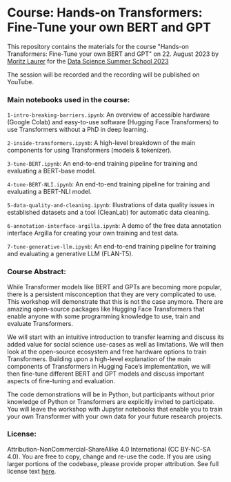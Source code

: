 # Course: Hands-on Transformers: Fine-Tune your own BERT and GPT
This repository contains the materials for the course "Hands-on Transformers: Fine-Tune your own BERT and GPT" on 22. August 2023 by [Moritz Laurer](https://www.linkedin.com/in/moritz-laurer/) for the [Data Science Summer School 2023](https://ds3.ai/2023/transformer.html)

The session will be recorded and the recording will be published on YouTube. 

### Main notebooks used in the course:

`1-intro-breaking-barriers.ipynb`: An overview of accessible hardware (Google Colab) and easy-to-use software (Hugging Face Transformers) to use Transformers without a PhD in deep learning. 

`2-inside-transformers.ipynb`: A high-level breakdown of the main components for using Transformers (models & tokenizer).

`3-tune-BERT.ipynb`: An end-to-end training pipeline for training and evaluating a BERT-base model. 

`4-tune-BERT-NLI.ipynb`: An end-to-end training pipeline for training and evaluating a BERT-NLI model. 

`5-data-quality-and-cleaning.ipynb`: Illustrations of data quality issues in established datasets and a tool (CleanLab) for automatic data cleaning. 

`6-annotation-interface-argilla.ipynb`: A demo of the free data annotation interface Argilla for creating your own training and test data. 

`7-tune-generative-llm.ipynb`: An end-to-end training pipeline for training and evaluating a generative LLM (FLAN-T5).  

### Course Abstract:

While Transformer models like BERT and GPTs are becoming more popular, there is a persistent misconception that they are very complicated to use. This workshop will demonstrate that this is not the case anymore. There are amazing open-source packages like Hugging Face Transformers that enable anyone with some programming knowledge to use, train and evaluate Transformers.

We will start with an intuitive introduction to transfer learning and discuss its added value for social science use-cases as well as limitations. We will then look at the open-source ecosystem and free hardware options to train Transformers. Building upon a high-level explanation of the main components of Transformers in Hugging Face’s implementation, we will then fine-tune different BERT and GPT models and discuss important aspects of fine-tuning and evaluation.

The code demonstrations will be in Python, but participants without prior knowledge of Python or Transformers are explicitly invited to participate. You will leave the workshop with Jupyter notebooks that enable you to train your own Transformer with your own data for your future research projects.

### License:
Attribution-NonCommercial-ShareAlike 4.0 International (CC BY-NC-SA 4.0). You are free to copy, change and re-use the code. If you are using larger portions of the codebase, please provide proper attribution. See full license text [here](https://creativecommons.org/licenses/by-nc-sa/4.0/). 

